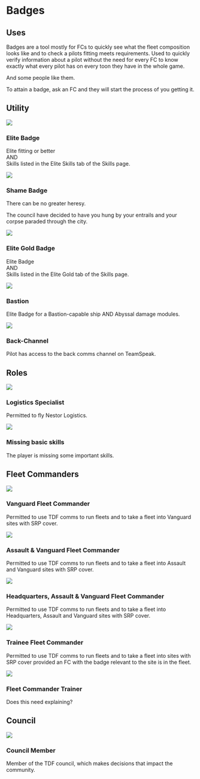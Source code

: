 # Badges

## Uses

Badges are a tool mostly for FCs to quickly see what the fleet composition looks like and to check a pilots fitting meets requirements. Used to quickly verify information about a pilot without the need for every FC to know exactly what every pilot has on every toon they have in the whole game.

And some people like them.

To attain a badge, ask an FC and they will start the process of you getting it.

## Utility

![](e.png)

### Elite Badge

Elite fitting or better  
AND  
Skills listed in the Elite Skills tab of the Skills page.

![](shame.png)

### Shame Badge

There can be no greater heresy.

The council have decided to have you hung by your entrails and your corpse paraded through the city.

![](egold.png)

### Elite Gold Badge

Elite Badge  
AND  
Skills listed in the Elite Gold tab of the Skills page.

![](bastion.png)

### Bastion

Elite Badge for a Bastion-capable ship
AND
Abyssal damage modules.

![](b.png)

### Back-Channel

Pilot has access to the back comms channel on TeamSpeak.

## Roles

![](l.png)

### Logistics Specialist

Permitted to fly Nestor Logistics.

![](alpha.png)

### Missing basic skills

The player is missing some important skills.

## Fleet Commanders

![](vg.png)

### Vanguard Fleet Commander

Permitted to use TDF comms to run fleets and to take a fleet into Vanguard sites with SRP cover.

![](as.png)

### Assault & Vanguard Fleet Commander

Permitted to use TDF comms to run fleets and to take a fleet into Assault and Vanguard sites with SRP cover.

![](hq.png)

### Headquarters, Assault & Vanguard Fleet Commander

Permitted to use TDF comms to run fleets and to take a fleet into Headquarters, Assault and Vanguard sites with SRP cover.

![](trainee.png)

### Trainee Fleet Commander

Permitted to use TDF comms to run fleets and to take a fleet into sites with SRP cover provided an FC with the badge relevant to the site is in the fleet.

![](trainer.png)

### Fleet Commander Trainer

Does this need explaining?

## Council

![](c.png)

### Council Member

Member of the TDF council, which makes decisions that impact the community.
